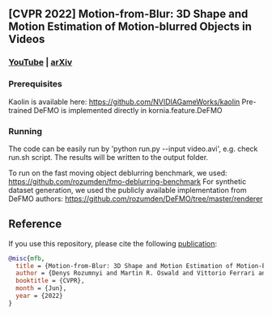 ## [CVPR 2022] Motion-from-Blur: 3D Shape and Motion Estimation of Motion-blurred Objects in Videos
### [YouTube](https://youtu.be/lRUuLNZx2bY) | [arXiv](https://arxiv.org/abs/2111.14465)

### Prerequisites 

Kaolin is available here: https://github.com/NVIDIAGameWorks/kaolin
Pre-trained DeFMO is implemented directly in kornia.feature.DeFMO

### Running

The code can be easily run by 'python run.py --input video.avi', e.g. check run.sh script.
The results will be written to the output folder.

To run on the fast moving object deblurring benchmark, we used: https://github.com/rozumden/fmo-deblurring-benchmark
For synthetic dataset generation, we used the publicly available implementation from DeFMO authors: https://github.com/rozumden/DeFMO/tree/master/renderer


Reference
------------
If you use this repository, please cite the following [publication](https://arxiv.org/abs/2111.14465):

```bibtex
@misc{mfb,
  title = {Motion-from-Blur: 3D Shape and Motion Estimation of Motion-blurred Objects in Videos},
  author = {Denys Rozumnyi and Martin R. Oswald and Vittorio Ferrari and Marc Pollefeys},
  booktitle = {CVPR},
  month = {Jun},
  year = {2022}
}
```
